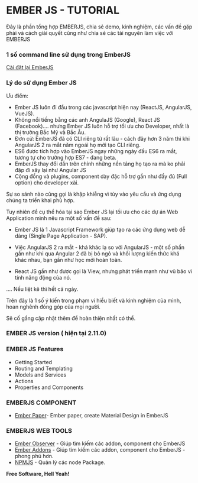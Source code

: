 # EMBER JS - TUTORIAL
Đây là phần tổng hợp EMBERJS, chia sẻ demo, kinh nghiệm, các vấn đề gặp phải và cách giải quyết cũng như chia sẻ các tài nguyên làm việc với EMBERJS

### 1 số command line sử dụng trong EmberJS
[Cài đặt lại EmberJS](https://github.com/ember-cli/ember-cli/releases)

### Lý do sử dụng Ember JS

Ưu điểm:
* Ember JS luôn đi đầu trong các javascript hiện nay (ReactJS, AngularJS, VueJS).
* Không nổi tiếng bằng các anh AngulaJS (Google), React JS (Facebook).... nhưng Ember JS luôn hỗ trợ tối ưu cho Developer, nhất là thị trường Bắc Mỹ và Bắc Âu.  
* Đơn cử: EmberJS đã có CLI riêng từ rất lâu - cách đây hơn 3 năm thì khi AngularJS 2 ra mắt năm ngoái họ mới tạo CLI riêng.
* ES6 được tích hợp vào EmberJS ngay những ngày đầu ES6 ra mắt, tương tự cho trường hợp ES7 - đang beta.
* EmberJS thay đổi dần trên chính những nền tảng họ tạo ra mà ko phải đập đi xây lại như Angular JS
* Cộng đồng và plugins, component dày đặc hỗ trợ gần như đầy đủ (Full option) cho developer xài.

Sự so sánh nào cũng gọi là khập khiễng vì tùy vào yêu cầu và ứng dụng chúng ta triển khai phù hợp.

Tuy nhiên để cụ thể hóa tại sao Ember JS lại tối ưu cho các dự án Web Application mình nêu ra một số vấn đề sau:

* Ember JS là 1 Javascript Framework giúp tạo ra các ứng dụng web dễ dàng (Single Page Application - SAP).

* Việc AngularJS 2 ra mắt - khá khác lạ so với AngularJS - một số phần gần như khi qua Angular 2 đã bị bỏ ngỏ và khối lượng kiến thức khá khác nhau, bạn gần như học mới hoàn toàn.

* React JS gần như được gọi là View, nhưng phát triển mạnh như vũ bão vì tính năng động của nó.



.... Nếu liệt kê thì hết cả ngày.

Trên đây là 1 số ý kiến trong phạm vi hiểu biết và kinh nghiệm của mình, hoan nghênh đóng góp của mọi người.

Sẽ cố gắng cập nhật thêm để hoàn thiện nhất có thể.

### EMBER JS version ( hiện tại 2.11.0)

### EMBER JS Features

* Getting Started
* Routing and Templating
* Models and Services
* Actions
* Properties and Components

### EMBERJS COMPONENT
* [Ember Paper](https://github.com/miguelcobain/ember-paper)- Ember paper, create Material Design in EmberJS

### EMBERJS WEB TOOLS
* [Ember Observer](https://emberobserver.com/) - Giúp tìm kiếm các addon, component cho EmberJS
* [Ember Addons](https://www.emberaddons.com/) - Giúp tìm kiếm các addon, component cho EmberJS - phong phú hơn.
* [NPMJS](https://www.npmjs.com/) - Quản lý các node Package.

**Free Software, Hell Yeah!**

[//]: # (These are reference links used in the body of this note and get stripped out when the markdown processor does its job. There is no need to format nicely because it shouldn't be seen. Thanks SO - http://stackoverflow.com/questions/4823468/store-comments-in-markdown-syntax)


   [Example Phaser Game]: <http://pgl.ilinov.eu/>
   [Phaser Sandbox]: <https://phaser.io/sandbox>
   [Sublime Text]: <https://www.sublimetext.com/>
   [Atom]: <https://atom.io/>
   [Phaser Editor]: <http://phasereditor.boniatillo.com/>
